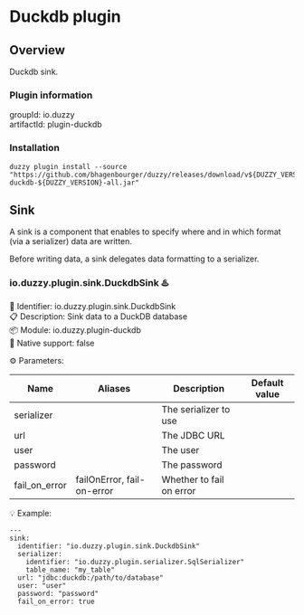 # Duckdb plugin

## Overview
Duckdb sink.

### Plugin information
groupId: io.duzzy  
artifactId: plugin-duckdb

### Installation
```
duzzy plugin install --source "https://github.com/bhagenbourger/duzzy/releases/download/v${DUZZY_VERSION}/plugin-duckdb-${DUZZY_VERSION}-all.jar"
```

## Sink
A sink is a component that enables to specify where and in which format (via a serializer) data are written.

Before writing data, a sink delegates data formatting to a serializer.

### io.duzzy.plugin.sink.DuckdbSink ♨️
🔑 Identifier: io.duzzy.plugin.sink.DuckdbSink  
📋 Description: Sink data to a DuckDB database  
📦 Module: io.duzzy.plugin-duckdb  
🧬 Native support: false

⚙️ Parameters:

| Name | Aliases | Description | Default value |
| --- | --- | --- | --- |
| serializer |  | The serializer to use |  |
| url |  | The JDBC URL |  |
| user |  | The user |  |
| password |  | The password |  |
| fail_on_error | failOnError, fail-on-error | Whether to fail on error |  |  

💡 Example:
```
---
sink:
  identifier: "io.duzzy.plugin.sink.DuckdbSink"
  serializer:
    identifier: "io.duzzy.plugin.serializer.SqlSerializer"
    table_name: "my_table"
  url: "jdbc:duckdb:/path/to/database"
  user: "user"
  password: "password"
  fail_on_error: true
```
